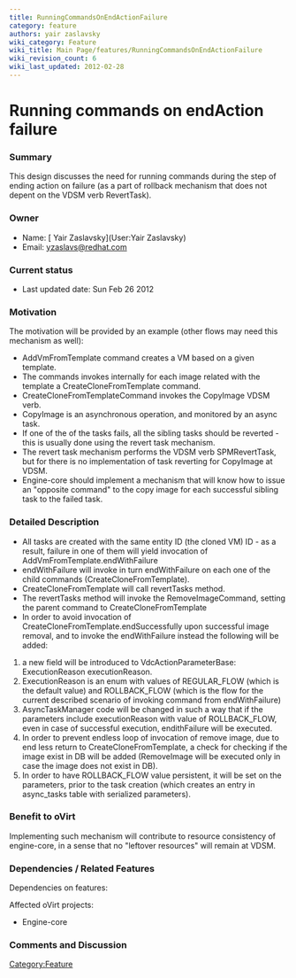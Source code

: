 ```yaml
---
title: RunningCommandsOnEndActionFailure
category: feature
authors: yair zaslavsky
wiki_category: Feature
wiki_title: Main Page/features/RunningCommandsOnEndActionFailure
wiki_revision_count: 6
wiki_last_updated: 2012-02-28
---
```


# Running commands on endAction failure

### Summary

This design discusses the need for running commands during the step of ending action on failure (as a part of rollback mechanism that does not depent on the VDSM verb RevertTask).

### Owner

*   Name: [ Yair Zaslavsky](User:Yair Zaslavsky)
*   Email: <yzaslavs@redhat.com>

### Current status

*   Last updated date: Sun Feb 26 2012

### Motivation

The motivation will be provided by an example (other flows may need this mechanism as well):

*   AddVmFromTemplate command creates a VM based on a given template.
*   The commands invokes internally for each image related with the template a CreateCloneFromTemplate command.
*   CreateCloneFromTemplateCommand invokes the CopyImage VDSM verb.
*   CopyImage is an asynchronous operation, and monitored by an async task.
*   If one of the of the tasks fails, all the sibling tasks should be reverted - this is usually done using the revert task mechanism.
*   The revert task mechanism performs the VDSM verb SPMRevertTask, but for there is no implementation of task reverting for CopyImage at VDSM.
*   Engine-core should implement a mechanism that will know how to issue an "opposite command" to the copy image for each successful sibling task to the failed task.

### Detailed Description

*   All tasks are created with the same entity ID (the cloned VM) ID - as a result, failure in one of them will yield invocation of AddVmFromTemplate.endWithFailure
*   endWithFailure will invoke in turn endWithFailure on each one of the child commands (CreateCloneFromTemplate).
*   CreateCloneFromTemplate will call revertTasks method.
*   The revertTasks method will invoke the RemoveImageCommand, setting the parent command to CreateCloneFromTemplate
*   In order to avoid invocation of CreateCloneFromTemplate.endSuccessfully upon successful image removal, and to invoke the endWithFailure instead the following will be added:

1.  a new field will be introduced to VdcActionParameterBase: ExecutionReason executionReason.
2.  ExecutionReason is an enum with values of REGULAR_FLOW (which is the default value) and ROLLBACK_FLOW (which is the flow for the current described scenario of invoking command from endWithFailure)
3.  AsyncTaskManager code will be changed in such a way that if the parameters include executionReason with value of ROLLBACK_FLOW, even in case of successful execution, endithFailure will be executed.
4.  In order to prevent endless loop of invocation of remove image, due to end less return to CreateCloneFromTemplate, a check for checking if the image exist in DB will be added (RemoveImage will be executed only in case the image does not exist in DB).
5.  In order to have ROLLBACK_FLOW value persistent, it will be set on the parameters, prior to the task creation (which creates an entry in async_tasks table with serialized parameters).

### Benefit to oVirt

Implementing such mechanism will contribute to resource consistency of engine-core, in a sense that no "leftover resources" will remain at VDSM.

### Dependencies / Related Features

Dependencies on features:

Affected oVirt projects:

*   Engine-core

### Comments and Discussion

<Category:Feature>
